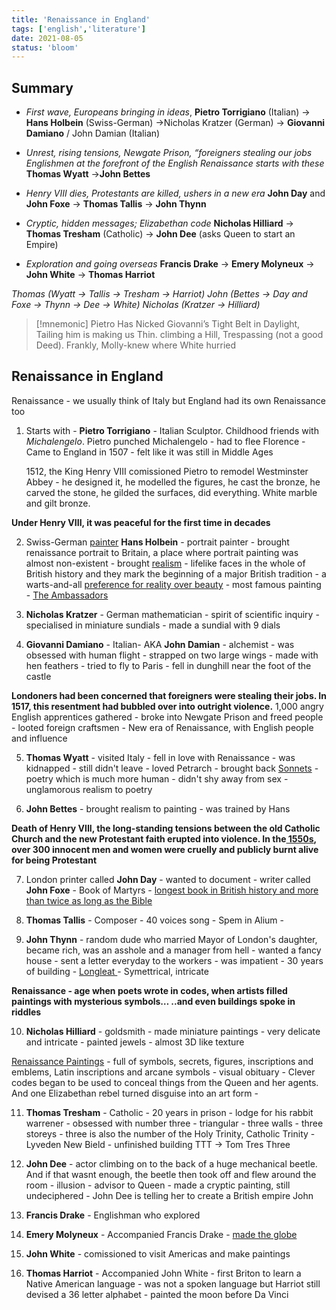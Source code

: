 ```yaml
---
title: 'Renaissance in England'
tags: ['english','literature']
date: 2021-08-05
status: 'bloom'
---
```


## Summary
- *First wave, Europeans bringing in ideas*,
**Pietro Torrigiano** (Italian)  -> **Hans Holbein** (Swiss-German) ->Nicholas Kratzer (German) -> **Giovanni Damiano** / John Damian (Italian)

- *Unrest, rising tensions, Newgate Prison, “foreigners stealing our jobs Englishmen at the forefront of the English Renaissance starts with these* 
  **Thomas Wyatt** ->**John Bettes** 
  
- *Henry VIII dies, Protestants are killed, ushers in a new era* 
**John Day** and **John Foxe** -> **Thomas Tallis** -> **John Thynn** 

- *Cryptic, hidden messages; Elizabethan code* 
**Nicholas Hilliard** -> **Thomas Tresham** (Catholic) -> **John Dee** (asks Queen to start an Empire) 

- *Exploration and going overseas* 
**Francis Drake** -> **Emery Molyneux** -> **John White** -> **Thomas Harriot** 

*Thomas (Wyatt -> Tallis -> Tresham -> Harriot)
John (Bettes -> Day and Foxe -> Thynn -> Dee -> White)
Nicholas (Kratzer -> Hilliard)*


> [!mnemonic] 
> Pietro Has Nicked Giovanni’s Tight Belt in Daylight, 
> Tailing him is making us Thin.
> climbing a Hill, Trespassing (not a good Deed). 
> Frankly, Molly-knew where White hurried

## Renaissance in England
Renaissance - we usually think of Italy but England had its own Renaissance too 

1) Starts with - **Pietro Torrigiano** - Italian Sculptor. Childhood friends with *Michalengelo*. Pietro punched Michalengelo - had to flee Florence - Came to England in 1507 - felt like it was still in Middle Ages
   
   1512, the  King Henry VIII comissioned Pietro to remodel Westminster Abbey - he designed it, he modelled the figures, he cast the bronze, he carved the stone, he gilded the surfaces, did everything. White marble and gilt bronze. 

**Under Henry VIII, it was peaceful for the first time in decades**

2) Swiss-German <u>painter</u> **Hans Holbein** - portrait painter - brought renaissance portrait to Britain, a place where portrait painting was almost non-existent - brought <u>realism</u> - lifelike faces in the whole of British history and they mark the beginning of a major British tradition - a warts-and-all <u> preference for reality over beauty</u> - most famous painting - <u>The Ambassadors</u>

 3) **Nicholas Kratzer** - German mathematician - spirit of scientific inquiry - specialised in miniature sundials - made a sundial with 9 dials 
 4) **Giovanni Damiano** - Italian- AKA **John Damian** - alchemist - was obsessed with human flight - strapped on two large wings - made with hen feathers - tried to fly to Paris - fell in dunghill near the foot of the castle

**Londoners had been concerned that foreigners were stealing their jobs. In 1517, this resentment had bubbled over into outright violence.** 1,000 angry English apprentices gathered - broke into Newgate Prison and freed people - looted foreign craftsmen - New era of Renaissance, with English people and influence 

5) **Thomas Wyatt** - visited Italy - fell in love with Renaissance - was kidnapped - still didn't leave - loved Petrarch - brought back <u>Sonnets</u> - poetry which is much more human - didn't shy away from sex - unglamorous realism to poetry 
   
6) **John Bettes** - brought realism to painting - was trained by Hans 

 **Death of Henry VIII, the long-standing tensions between the old Catholic Church and the new Protestant faith erupted into violence. In the<u> 1550s</u>, over 300 innocent men and women were cruelly and publicly burnt alive for being Protestant**

7) London printer called **John Day** - wanted to document - writer called **John Foxe** - Book of Martyrs - <u> longest book in British history and more than twice as long as the Bible</u> 
   
8) **Thomas Tallis** - Composer - 40 voices song - Spem in Alium - 

9) **John Thynn** - random dude who married Mayor of London's daughter, became rich, was an asshole and a manager from hell - wanted a fancy house - sent a letter everyday to the workers - was impatient - 30 years of building - <u>Longleat </u> - Symettrical, intricate

**Renaissance - age when poets wrote in codes, when artists filled paintings with mysterious symbols… ..and even buildings spoke in riddles**     

10) **Nicholas Hilliard** - goldsmith - made miniature paintings - very delicate and intricate - painted jewels - almost 3D like texture
 
<u>Renaissance Paintings</u> - full of symbols, secrets, figures, inscriptions and emblems, Latin inscriptions and arcane symbols - visual obituary - Clever codes began to be used to conceal things from the Queen and her agents. And one Elizabethan rebel turned disguise into an art form -

11) **Thomas Tresham** - Catholic - 20 years in prison - lodge for his rabbit warrener - obsessed with number three -  triangular - three walls - three storeys - three is also the number of the Holy Trinity, Catholic Trinity - Lyveden New Bield - unfinished building TTT -> Tom Tres Three 

12) **John Dee** - actor climbing on to the back of a huge mechanical beetle. And if that wasnt enough, the beetle then took off and flew around the room - illusion - advisor to Queen - made a cryptic painting, still undeciphered - John Dee is telling her to create a British empire  John 
    
13) **Francis Drake** - Englishman who explored

14) **Emery Molyneux** - Accompanied Francis Drake - <u> made the globe </u>  

15) **John White** - comissioned to visit Americas and make paintings  

16) **Thomas Harriot** - Accompanied John White - first Briton to learn a Native American language - was not a spoken language but Harriot still devised a 36 letter alphabet - painted the moon before Da Vinci 


